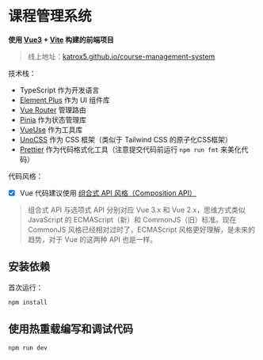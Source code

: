 # 课程管理系统

**使用 [Vue3](https://cn.vuejs.org) + [Vite](https://www.vitejs.net) 构建的前端项目**

> 线上地址：[katrox5.github.io/course-management-system](https://katrox5.github.io/course-management-system)

技术栈：
- TypeScript 作为开发语言
- [Element Plus](https://element-plus.org/zh-CN) 作为 UI 组件库
- [Vue Router](https://router.vuejs.org/zh) 管理路由
- [Pinia](https://pinia.vuejs.org/zh) 作为状态管理库
- [VueUse](https://vueuse.nodejs.cn) 作为工具库
- [UnoCSS](https://unocss.dev) 作为 CSS 框架（类似于 Tailwind CSS 的原子化CSS框架）
- [Prettier](./.prettierrc) 作为代码格式化工具（注意提交代码前运行 `npm run fmt` 来美化代码）

代码风格：
- [x] Vue 代码建议使用 [组合式 API 风格（Composition API）](https://cn.vuejs.org/guide/introduction.html#api-styles)

> 组合式 API 与选项式 API 分别对应 Vue 3.x 和 Vue 2.x，思维方式类似 JavaScript 的 ECMAScript（新）和 CommonJS（旧）标准。现在 CommonJS 风格已经相对过时了，ECMAScript 风格更好理解，是未来的趋势，对于 Vue 的这两种 API 也是一样。

## 安装依赖

首次运行：

```bash
npm install
```

## 使用热重载编写和调试代码

```bash
npm run dev
```
